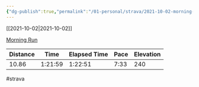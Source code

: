 ```yaml
---
{"dg-publish":true,"permalink":"/01-personal/strava/2021-10-02-morning-run/"}
---
```



[[2021-10-02\|2021-10-02]]

[Morning Run](https://www.strava.com/activities/6054148472)

| Distance | Time    | Elapsed Time | Pace | Elevation |
| -------- | ------- | ------------ | ---- | --------- |
| 10.86    | 1:21:59 | 1:22:51      | 7:33 | 240       |




#strava
